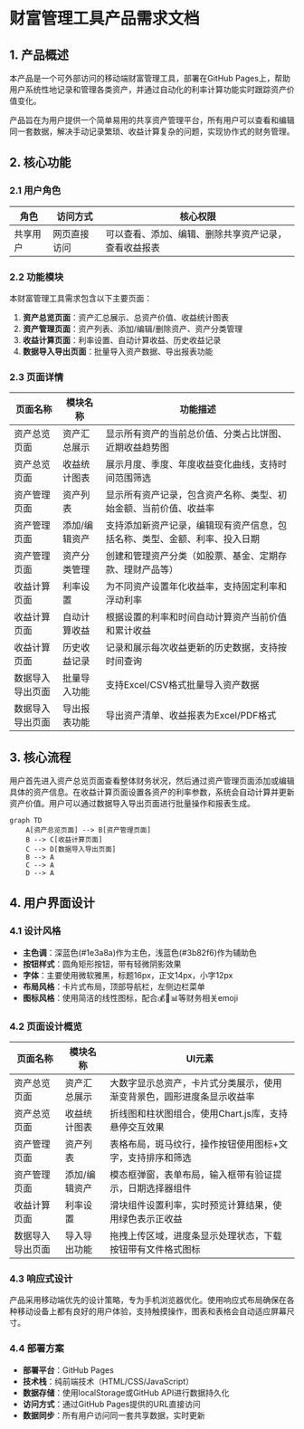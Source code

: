 # 财富管理工具产品需求文档

## 1. 产品概述

本产品是一个可外部访问的移动端财富管理工具，部署在GitHub Pages上，帮助用户系统性地记录和管理各类资产，并通过自动化的利率计算功能实时跟踪资产价值变化。

产品旨在为用户提供一个简单易用的共享资产管理平台，所有用户可以查看和编辑同一套数据，解决手动记录繁琐、收益计算复杂的问题，实现协作式的财务管理。

## 2. 核心功能

### 2.1 用户角色

| 角色 | 访问方式 | 核心权限 |
|------|----------|----------|
| 共享用户 | 网页直接访问 | 可以查看、添加、编辑、删除共享资产记录，查看收益报表 |

### 2.2 功能模块

本财富管理工具需求包含以下主要页面：

1. **资产总览页面**：资产汇总展示、总资产价值、收益统计图表
2. **资产管理页面**：资产列表、添加/编辑/删除资产、资产分类管理
3. **收益计算页面**：利率设置、自动计算收益、历史收益记录
4. **数据导入导出页面**：批量导入资产数据、导出报表功能

### 2.3 页面详情

| 页面名称 | 模块名称 | 功能描述 |
|----------|----------|----------|
| 资产总览页面 | 资产汇总展示 | 显示所有资产的当前总价值、分类占比饼图、近期收益趋势图 |
| 资产总览页面 | 收益统计图表 | 展示月度、季度、年度收益变化曲线，支持时间范围筛选 |
| 资产管理页面 | 资产列表 | 显示所有资产记录，包含资产名称、类型、初始金额、当前价值、收益率 |
| 资产管理页面 | 添加/编辑资产 | 支持添加新资产记录，编辑现有资产信息，包括名称、类型、金额、利率、投入日期 |
| 资产管理页面 | 资产分类管理 | 创建和管理资产分类（如股票、基金、定期存款、理财产品等） |
| 收益计算页面 | 利率设置 | 为不同资产设置年化收益率，支持固定利率和浮动利率 |
| 收益计算页面 | 自动计算收益 | 根据设置的利率和时间自动计算资产当前价值和累计收益 |
| 收益计算页面 | 历史收益记录 | 记录和展示每次收益更新的历史数据，支持按时间查询 |
| 数据导入导出页面 | 批量导入功能 | 支持Excel/CSV格式批量导入资产数据 |
| 数据导入导出页面 | 导出报表功能 | 导出资产清单、收益报表为Excel/PDF格式 |

## 3. 核心流程

用户首先进入资产总览页面查看整体财务状况，然后通过资产管理页面添加或编辑具体的资产信息。在收益计算页面设置各资产的利率参数，系统会自动计算并更新资产价值。用户可以通过数据导入导出页面进行批量操作和报表生成。

```mermaid
graph TD
    A[资产总览页面] --> B[资产管理页面]
    B --> C[收益计算页面]
    C --> D[数据导入导出页面]
    B --> A
    C --> A
    D --> A
```

## 4. 用户界面设计

### 4.1 设计风格

- **主色调**：深蓝色(#1e3a8a)作为主色，浅蓝色(#3b82f6)作为辅助色
- **按钮样式**：圆角矩形按钮，带有轻微阴影效果
- **字体**：主要使用微软雅黑，标题16px，正文14px，小字12px
- **布局风格**：卡片式布局，顶部导航栏，左侧边栏菜单
- **图标风格**：使用简洁的线性图标，配合💰💎📊等财务相关emoji

### 4.2 页面设计概览

| 页面名称 | 模块名称 | UI元素 |
|----------|----------|--------|
| 资产总览页面 | 资产汇总展示 | 大数字显示总资产，卡片式分类展示，使用渐变背景色，圆形进度条显示收益率 |
| 资产总览页面 | 收益统计图表 | 折线图和柱状图组合，使用Chart.js库，支持悬停交互效果 |
| 资产管理页面 | 资产列表 | 表格布局，斑马纹行，操作按钮使用图标+文字，支持排序和筛选 |
| 资产管理页面 | 添加/编辑资产 | 模态框弹窗，表单布局，输入框带有验证提示，日期选择器组件 |
| 收益计算页面 | 利率设置 | 滑块组件设置利率，实时预览计算结果，使用绿色表示正收益 |
| 数据导入导出页面 | 导入导出功能 | 拖拽上传区域，进度条显示处理状态，下载按钮带有文件格式图标 |

### 4.3 响应式设计

产品采用移动端优先的设计策略，专为手机浏览器优化。使用响应式布局确保在各种移动设备上都有良好的用户体验，支持触摸操作，图表和表格会自动适应屏幕尺寸。

### 4.4 部署方案

- **部署平台**：GitHub Pages
- **技术栈**：纯前端技术（HTML/CSS/JavaScript）
- **数据存储**：使用localStorage或GitHub API进行数据持久化
- **访问方式**：通过GitHub Pages提供的URL直接访问
- **数据同步**：所有用户访问同一套共享数据，实时更新